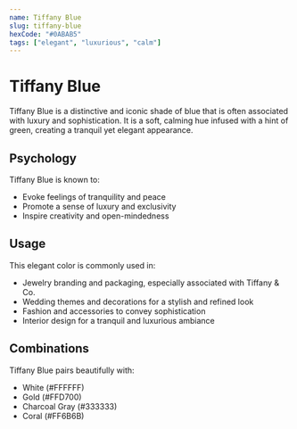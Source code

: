 ```yaml
---
name: Tiffany Blue
slug: tiffany-blue
hexCode: "#0ABAB5"
tags: ["elegant", "luxurious", "calm"]
---
```


# Tiffany Blue

Tiffany Blue is a distinctive and iconic shade of blue that is often associated with luxury and sophistication. It is a soft, calming hue infused with a hint of green, creating a tranquil yet elegant appearance.

## Psychology

Tiffany Blue is known to:
- Evoke feelings of tranquility and peace
- Promote a sense of luxury and exclusivity
- Inspire creativity and open-mindedness

## Usage

This elegant color is commonly used in:
- Jewelry branding and packaging, especially associated with Tiffany & Co.
- Wedding themes and decorations for a stylish and refined look
- Fashion and accessories to convey sophistication
- Interior design for a tranquil and luxurious ambiance

## Combinations

Tiffany Blue pairs beautifully with:
- White (#FFFFFF)
- Gold (#FFD700)
- Charcoal Gray (#333333)
- Coral (#FF6B6B)